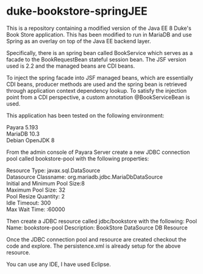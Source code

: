 # duke-bookstore-springJEE

This is a repository containing a modified version of the Java EE 8 Duke's Book Store application. This has been modified to run in MariaDB and use Spring as an overlay on top of the Java EE backend layer.

Specifically, there is an spring bean called BookService which serves as a facade to the BookRequestBean stateful session bean. The JSF version used is 2.2 and the managed beans are CDI beans.

To inject the spring facade into JSF managed beans, which are essentially CDI beans, producer methods are used and the spring bean is retrieved through application context dependency lookup. To satisfy the injection point from a CDI perspective, a custom annotation @BookServiceBean is used.

This application has been tested on the following environment:

Payara 5.193
<br>
MariaDB 10.3
<br>
Debian OpenJDK 8

From the admin console of Payara Server create a new JDBC connection pool called bookstore-pool with the following properties:

Resource Type: javax.sql.DataSource
<br>
Datasource Classname: org.mariadb.jdbc.MariaDbDataSource
<br>
Initial and Minimum Pool Size:8
<br>
Maximum Pool Size: 32
<br>
Pool Resize Quantity: 2
<br>
Idle Timeout: 300
<br>
Max Wait Time: :60000

Then create a JDBC resource called jdbc/bookstore with the following:
Pool Name: bookstore-pool
Description: BookStore DataSource DB Resource

Once the JDBC connection pool and resource are created checkout the code and explore. The persistence.xml is already setup for the above resource.
	
You can use any IDE, I have used Eclipse.


